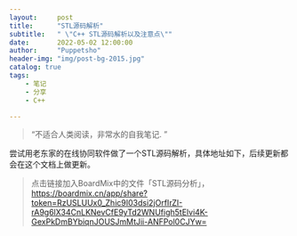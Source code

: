 ```yaml
---
layout:     post
title:      "STL源码解析"
subtitle:   " \"C++ STL源码解析以及注意点\""
date:       2022-05-02 12:00:00
author:     "Puppetsho"
header-img: "img/post-bg-2015.jpg"
catalog: true
tags:
    - 笔记
    - 分享
    - C++

---
```


> “不适合人类阅读，非常水的自我笔记. ”

​	尝试用老东家的在线协同软件做了一个STL源码解析，具体地址如下，后续更新都会在这个文档上做更新。

> 点击链接加入BoardMix中的文件「STL源码分析」，https://boardmix.cn/app/share?token=RzUSLUUx0_Zhic9I03dsi2jOrfIrZI-rA9g6lX34CnLKNevCfE9yTd2WNUfigh5tElvi4K-GexPkDmBYbiqnJOUSJmMtJii-ANFPol0CJYw=